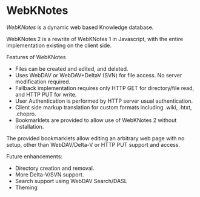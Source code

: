 # WebKNotes

*WebKNotes* is a dynamic web based Knowledge database.

WebKNotes 2 is a rewrite of WebKNotes 1 in Javascript, with the entire implementation existing on the client side.

Features of WebKNotes
* Files can be created and edited, and deleted.</li>
* Uses WebDAV or WebDAV+DeltaV (SVN) for file access. No server modification required.
* Fallback implementation requires only HTTP GET for directory/file read, and HTTP PUT for write.
* User Authentication is performed by HTTP server usual authentication.</li>
* Client side markup translation for custom formats including .wiki, .htxt, .chopro.</li>
* Bookmarklets are provided to allow use of WebKNotes 2 without installation.</li>

The provided bookmarklets allow editing an arbitrary web page with no setup, other than WebDAV/Delta-V or HTTP PUT support and access.

Future enhancements:
* Directory creation and removal.
* More Delta-V/SVN support.
* Search support using WebDAV Search/DASL
* Theming
